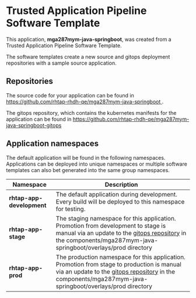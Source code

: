 # Trusted Application Pipeline Software Template

This application, **mga287mym-java-springboot**, was created from a Trusted Application Pipeline Software Template.

The software templates create a new source and gitops deployment repositories with a sample source application. 

## Repositories

The source code for your application can be found in [https://github.com/rhtap-rhdh-qe/mga287mym-java-springboot ](https://github.com/rhtap-rhdh-qe/mga287mym-java-springboot ).
 
The gitops repository, which contains the kubernetes manifests for the application can be found in 
[https://github.com/rhtap-rhdh-qe/mga287mym-java-springboot-gitops ](https://github.com/rhtap-rhdh-qe/mga287mym-java-springboot-gitops ) 

## Application namespaces 

The default application will be found in the following namespaces. Applications can be deployed into unique namespaces or multiple software templates can also bet generated into the same group namespaces.  

|  Namespace   |  Description   |  
| -------- | -------- |   
| **rhtap-app-development** | The default application during development. Every build will be deployed to this namespace for testing. | 
| **rhtap-app-stage** | The staging namespace for this application. Promotion from development to stage is manual via an update to the [gitops repository](https://github.com/rhtap-rhdh-qe/mga287mym-java-springboot-gitops ) in the components/mga287mym-java-springboot/overlays/prod directory |  
| **rhtap-app-prod** | The production namespace for this application. Promotion from stage to production is manual via an update to the [gitops repository](https://github.com/rhtap-rhdh-qe/mga287mym-java-springboot-gitops ) in the components/mga287mym-java-springboot/overlays/prod directory | 